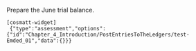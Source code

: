 Prepare the June trial balance.

```
[cosmatt-widget]
 {"type":"assessment","options":{"id":"Chapter_4_Introduction/PostEntriesToTheLedgers/test-Emded_01","data":{}}} 
```
